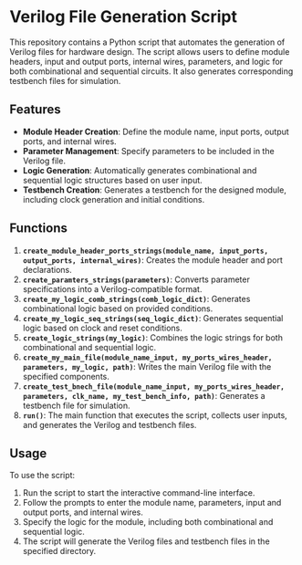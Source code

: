 # Verilog File Generation Script

This repository contains a Python script that automates the generation of Verilog files for hardware design. The script allows users to define module headers, input and output ports, internal wires, parameters, and logic for both combinational and sequential circuits. It also generates corresponding testbench files for simulation.

## Features

- **Module Header Creation**: Define the module name, input ports, output ports, and internal wires. 
- **Parameter Management**: Specify parameters to be included in the Verilog file.
- **Logic Generation**: Automatically generates combinational and sequential logic structures based on user input.
- **Testbench Creation**: Generates a testbench for the designed module, including clock generation and initial conditions.

## Functions

1. **`create_module_header_ports_strings(module_name, input_ports, output_ports, internal_wires)`**: Creates the module header and port declarations.
2. **`create_paramters_strings(parameters)`**: Converts parameter specifications into a Verilog-compatible format.
3. **`create_my_logic_comb_strings(comb_logic_dict)`**: Generates combinational logic based on provided conditions.
4. **`create_my_logic_seq_strings(seq_logic_dict)`**: Generates sequential logic based on clock and reset conditions.
5. **`create_logic_strings(my_logic)`**: Combines the logic strings for both combinational and sequential logic.
6. **`create_my_main_file(module_name_input, my_ports_wires_header, parameters, my_logic, path)`**: Writes the main Verilog file with the specified components.
7. **`create_test_bnech_file(module_name_input, my_ports_wires_header, parameters, clk_name, my_test_bench_info, path)`**: Generates a testbench file for simulation.
8. **`run()`**: The main function that executes the script, collects user inputs, and generates the Verilog and testbench files.

## Usage

To use the script:

1. Run the script to start the interactive command-line interface.
2. Follow the prompts to enter the module name, parameters, input and output ports, and internal wires.
3. Specify the logic for the module, including both combinational and sequential logic.
4. The script will generate the Verilog files and testbench files in the specified directory.

